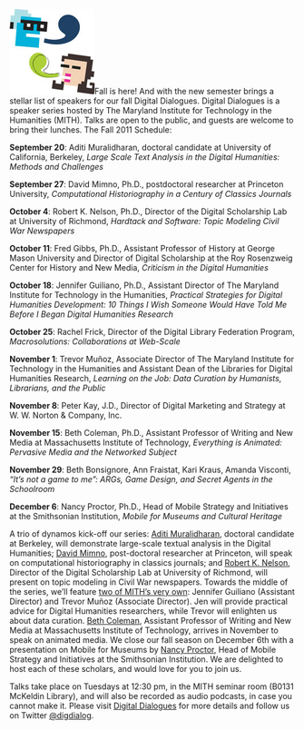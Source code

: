 ![Digital Dialogues Icon](../images/2014-02-digital_dialogues_icon.jpg)Fall is here! And with the new semester brings a stellar list of speakers for our fall Digital Dialogues. Digital Dialogues is a speaker series hosted by The Maryland Institute for Technology in the Humanities (MITH). Talks are open to the public, and guests are welcome to bring their lunches. The Fall 2011 Schedule:

**September 20**: Aditi Muralidharan, doctoral candidate at University of California, Berkeley, _Large Scale Text Analysis in the Digital Humanities: Methods and Challenges_

**September 27**: David Mimno, Ph.D., postdoctoral researcher at Princeton University, _Computational Historiography in a Century of Classics Journals_

**October 4**: Robert K. Nelson, Ph.D., Director of the Digital Scholarship Lab at University of Richmond, _Hardtack and Software: Topic Modeling Civil War Newspapers_

**October 11**: Fred Gibbs, Ph.D., Assistant Professor of History at George Mason University and Director of Digital Scholarship at the Roy Rosenzweig Center for History and New Media, _Criticism in the Digital Humanities_

**October 18**: Jennifer Guiliano, Ph.D., Assistant Director of The Maryland Institute for Technology in the Humanities, _Practical Strategies for Digital Humanities Development: 10 Things I Wish Someone Would Have Told Me Before I Began Digital Humanities Research_

**October 25**: Rachel Frick, Director of the Digital Library Federation Program, _Macrosolutions: Collaborations at Web-Scale_

**November 1**: Trevor Muñoz, Associate Director of The Maryland Institute for Technology in the Humanities and Assistant Dean of the Libraries for Digital Humanities Research, _Learning on the Job: Data Curation by Humanists, Librarians, and the Public_

**November 8**: Peter Kay, J.D., Director of Digital Marketing and Strategy at W. W. Norton & Company, Inc.

**November 15**: Beth Coleman, Ph.D., Assistant Professor of Writing and New Media at Massachusetts Institute of Technology, _Everything is Animated: Pervasive Media and the Networked Subject_

**November 29**: Beth Bonsignore, Ann Fraistat, Kari Kraus, Amanda Visconti, _“It’s not a game to me”: ARGs, Game Design, and Secret Agents in the Schoolroom_

**December 6**: Nancy Proctor, Ph.D., Head of Mobile Strategy and Initiatives at the Smithsonian Institution, _Mobile for Museums and Cultural Heritage_

A trio of dynamos kick-off our series: [Aditi Muralidharan](http://web.archive.org/web/20131208190527/http://www.eecs.berkeley.edu/~aditi/), doctoral candidate at Berkeley, will demonstrate large-scale textual analysis in the Digital Humanities; [David Mimno](http://www.cs.umass.edu/~mimno/), post-doctoral researcher at Princeton, will speak on computational historiography in classics journals; and [Robert K. Nelson](http://web.archive.org/web/20100612082441/https://facultystaff.richmond.edu/~rnelson/), Director of the Digital Scholarship Lab at University of Richmond, will present on topic modeling in Civil War newspapers. Towards the middle of the series, we’ll feature [two of MITH’s very own](http://mith.umd.edu/people): Jennifer Guiliano (Assistant Director) and Trevor Muñoz (Associate Director). Jen will provide practical advice for Digital Humanities researchers, while Trevor will enlighten us about data curation. [Beth Coleman](http://web.archive.org/web/20130318211734/http://cms.mit.edu:80/people/bcoleman/), Assistant Professor of Writing and New Media at Massachusetts Institute of Technology, arrives in November to speak on animated media. We close our fall season on December 6th with a presentation on Mobile for Museums by [Nancy Proctor](http://museummobile.info/nancy-proctor-contact-details), Head of Mobile Strategy and Initiatives at the Smithsonian Institution. We are delighted to host each of these scholars, and would love for you to join us.

Talks take place on Tuesdays at 12:30 pm, in the MITH seminar room (B0131 McKeldin Library), and will also be recorded as audio podcasts, in case you cannot make it. Please visit [Digital Dialogues](http://mith.umd.edu/podcast/) for more details and follow us on Twitter [@digdialog](//twitter.com/digdialog).